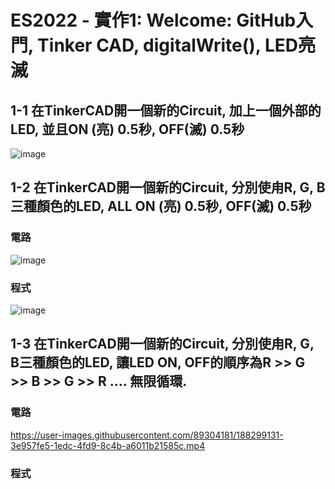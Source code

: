 # ES2022 - 實作1: Welcome: GitHub入門, Tinker CAD, digitalWrite(), LED亮滅

## 1-1 在TinkerCAD開一個新的Circuit, 加上一個外部的LED, 並且ON (亮) 0.5秒, OFF(滅) 0.5秒

![image](https://user-images.githubusercontent.com/89304181/187059118-7c8d27ae-2c83-4651-af03-4605608bf2f7.png)

## 1-2 在TinkerCAD開一個新的Circuit, 分別使甪R, G, B三種顏色的LED, ALL ON (亮) 0.5秒, OFF(滅) 0.5秒

### 電路
![image](https://user-images.githubusercontent.com/89304181/188298861-0aa3e476-a060-41cf-8932-7be6db32b4c0.png)

### 程式
![image](https://user-images.githubusercontent.com/89304181/188298870-d06bfe5b-a032-40ac-849e-ae70112ac853.png)


## 1-3 在TinkerCAD開一個新的Circuit, 分別使甪R, G, B三種顏色的LED, 讓LED ON, OFF的順序為R >> G >> B >> G >> R .... 無限循環. 


### 電路

https://user-images.githubusercontent.com/89304181/188299131-3e957fe5-1edc-4fd9-8c4b-a6011b21585c.mp4


### 程式

